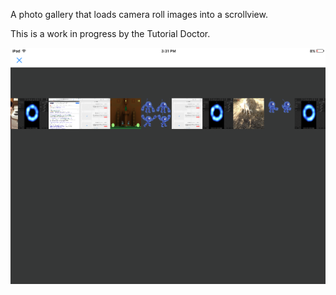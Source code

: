 A photo gallery that loads camera roll images into a scrollview.

This is a work in progress by the Tutorial Doctor.

![](screen.png)